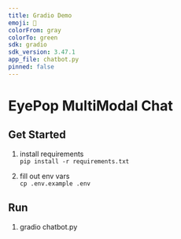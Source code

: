 ```yaml
---
title: Gradio Demo
emoji: 🐙
colorFrom: gray
colorTo: green
sdk: gradio
sdk_version: 3.47.1
app_file: chatbot.py
pinned: false
---
```

# EyePop MultiModal Chat

## Get Started
1. install requirements   
`pip install -r requirements.txt`

2. fill out env vars   
`cp .env.example .env`

## Run
1. gradio chatbot.py